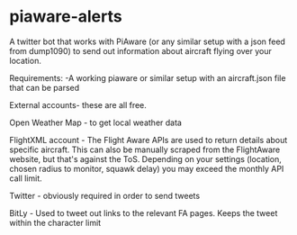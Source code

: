 # piaware-alerts
A twitter bot that works with PiAware (or any similar setup with a json feed from dump1090) to send out information about aircraft flying over your location.

Requirements:
-A working piaware or similar setup with an aircraft.json file that can be parsed

External accounts- these are all free.

Open Weather Map - to get local weather data

FlightXML account - The Flight Aware APIs are used to return details about specific aircraft. This can also be manually scraped from the FlightAware website, but that's against the ToS. Depending on your settings (location, chosen radius to monitor, squawk delay) you may exceed the monthly API call limit. 

Twitter - obviously required in order to send tweets

BitLy  - Used to tweet out links to the relevant FA pages. Keeps the tweet within the character limit

